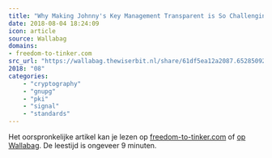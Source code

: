 ```yaml
---
title: "Why Making Johnny's Key Management Transparent is So Challenging"
date: 2018-08-04 18:24:09
icon: article
source: Wallabag
domains:
- freedom-to-tinker.com
src_url: "https://wallabag.thewiserbit.nl/share/61df5ea12a2087.65285092"
2018: "08"
categories:
    - "cryptography"
    - "gnupg"
    - "pki"
    - "signal"
    - "standards"
---
```

Het oorspronkelijke artikel kan je lezen op [freedom-to-tinker.com](https://freedom-to-tinker.com/2016/03/31/why-making-johnnys-key-management-transparent-is-so-challenging/) of [op Wallabag](https://wallabag.thewiserbit.nl/share/61df5ea12a2087.65285092). De leestijd is ongeveer 9 minuten.